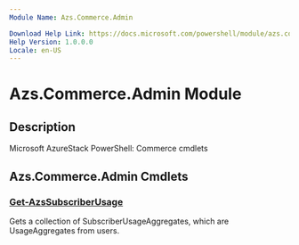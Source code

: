 ```yaml
---
Module Name: Azs.Commerce.Admin

Download Help Link: https://docs.microsoft.com/powershell/module/azs.commerce.admin
Help Version: 1.0.0.0
Locale: en-US
---
```


# Azs.Commerce.Admin Module
## Description
Microsoft AzureStack PowerShell: Commerce cmdlets

## Azs.Commerce.Admin Cmdlets
### [Get-AzsSubscriberUsage](Get-AzsSubscriberUsage.md)
Gets a collection of SubscriberUsageAggregates, which are UsageAggregates from users.

